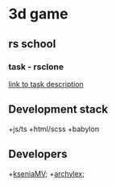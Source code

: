 # 3d game 
## rs school
### task - rsclone
[link to task description](https://github.com/rolling-scopes-school/tasks/blob/master/tasks/rsclone/rsclone.md)

## Development stack
+js/ts
+html/scss
+babylon


## Developers
+[kseniaMV](https://github.com/KseniaMV);
+[archylex](https://github.com/archylex);

